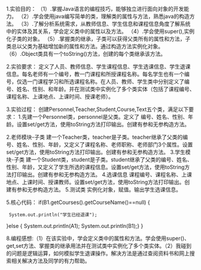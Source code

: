 1.实验目的：
      （1）.掌握Java语言的编程技巧，能够独立进行面向对象的开发能力。
      （2）.学会使用java编写简单的类，理解类的属性与方法，熟悉java的构造方法。
      （3）.了解分析系统需求，从教师信息、学生信息和课程信息角度了解系统中的实体及其关系，学会定义类中的属性以及方法。
      （4）.学会使用super(),实例化子类的对象。
      （5）.掌握类的继承，子类可以获得父类所有的属性和方法，子类总以父类为基础增加新的属性和方法。通过构造方法实例化对象。
      （6）.Object类具有一个toString()方法，创建的每个类继承该方法。

2.实验要求：
       定义了人员、教师信息、学生课程信息、学生选课信息、学生退课信息。每名老师有一个编号，教一门课程和所授课程名称。每名学生也有一个编号，仅选一门课程学习和所选课程名称。在人员、教师、学生类中分别定义了编号、姓名、性别、和年龄。并在测试类中实例化了多个类实体（包括了课程编号、课程名称、上课地点、上课时间、授课老师）。

3.实验过程：
创建Personnel,Teacher,Student,Course,Text五个类，满足以下要求：
1.先建一个Personnel类，personnel是父类。定义了 编号、姓名、性别、年龄。设置set/get方法，使用toString方法打印输出。创建有参和无参构造方法。
   
2.老师模块-子类
     建一个Teacher类，teacher是子类。teacher继承了父类的编号、姓名、性别、年龄，又定义了课程名称、老师职称、老师部门3个属性。设置set/get方法，使用toString方法打印输出。创建有参和无参构造方法。
3.学生模块-子类
      建一个Student类，student是子类。student继承了父类的编号、姓名、性别、年龄，又定义了学生所选的课程信息。设置set/get方法，使用toString方法打印输出。创建有参和无参构造方法。
4.选课信息
      课程编号、课程名称、上课地点、上课时间、授课教师。设置set/get方法，使用toString方法打印输出。创建有参和无参构造方法。
5.测试类
   实例化对象，赋值。输出学生选课信息。
     

5.核心代码：
if(B1.getCourses().getCourseName()==null) {
			
     System.out.println("学生已经退课");
		     
}else {
     System.out.println(A1);
     System.out.println(B1);}
}



8.编程感想:（1）在该实验中，学会定义类中的属性和方法。学会使用super()、get,set方法、掌握类的继承用法并在测试类中实例化了多个类实体。（2）我碰到的问题是逻辑运算，如何模拟学生退课操作。解决方法是通过查阅资料书和网上搜索相关解决方法及同学的有力帮助。
